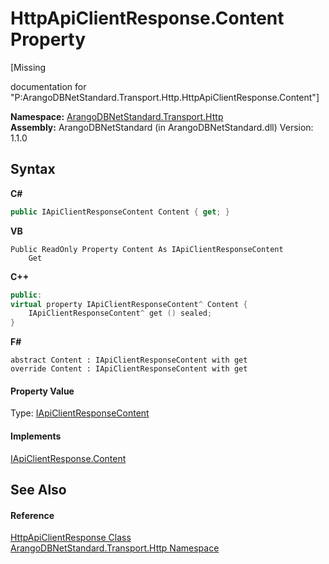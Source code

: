 # HttpApiClientResponse.Content Property 
 

\[Missing <summary> documentation for "P:ArangoDBNetStandard.Transport.Http.HttpApiClientResponse.Content"\]

**Namespace:**&nbsp;<a href="366f5efc-7ad4-93ac-45db-23c7edb26915">ArangoDBNetStandard.Transport.Http</a><br />**Assembly:**&nbsp;ArangoDBNetStandard (in ArangoDBNetStandard.dll) Version: 1.1.0

## Syntax

**C#**<br />
``` C#
public IApiClientResponseContent Content { get; }
```

**VB**<br />
``` VB
Public ReadOnly Property Content As IApiClientResponseContent
	Get
```

**C++**<br />
``` C++
public:
virtual property IApiClientResponseContent^ Content {
	IApiClientResponseContent^ get () sealed;
}
```

**F#**<br />
``` F#
abstract Content : IApiClientResponseContent with get
override Content : IApiClientResponseContent with get
```


#### Property Value
Type: <a href="99d8f221-53bd-1c76-e77b-986444b7d911">IApiClientResponseContent</a>

#### Implements
<a href="3e2117d9-d78b-796f-db9a-60a068e60254">IApiClientResponse.Content</a><br />

## See Also


#### Reference
<a href="dfc025b2-c341-84d3-5464-41fae8f36a87">HttpApiClientResponse Class</a><br /><a href="366f5efc-7ad4-93ac-45db-23c7edb26915">ArangoDBNetStandard.Transport.Http Namespace</a><br />